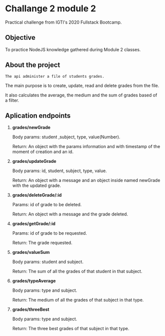 # Challange 2 module 2

Practical challenge from IGTI's 2020 Fullstack Bootcamp.

## Objective

To practice NodeJS knowledge gathered during Module 2 classes.

## About the project

```
The api administer a file of students grades. 
```

The main purpose is to create, update, read and delete grades from the file.

It also calculates the average, the medium and the sum of grades based of a filter.


## Aplication endpoints

1. **grades/newGrade**

    Body params: student ,subject, type, value(Number).
    
    Return: An object with the params information and with timestamp of the moment of creation and an id.

2. **grades/updateGrade**

    Body params: id, student, subject, type, value.

    Return: An object with a message and an object inside named newGrade with the updated grade.

3. **grades/deleteGrade/:id**

    Params: id of grade to be deleted.

    Return: An object with a message and the grade deleted.

4. **grades/getGrade/:id**

    Params: id of grade to be requested.

    Return: The grade requested.

5. **grades/valueSum**

    Body params: student and subject.

    Return: The sum of all the grades of that student in that subject.

6. **grades/typeAverage**

    Body params: type and subject.

    Return: The medium of all the grades of that subject in that type.

7. **grades/threeBest**

    Body params: type and subject.

    Return: The three best grades of that subject in that type.